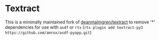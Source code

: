# Textract

This is a minimally maintained fork of [deanmalmgren/textract](https://github.com/deanmalmgren/textract) to remove '*' dependencies for use with `asdf` or `rtx` (`rtx plugin add textract-py3 https://github.com/amrox/asdf-pyapp.git`)
